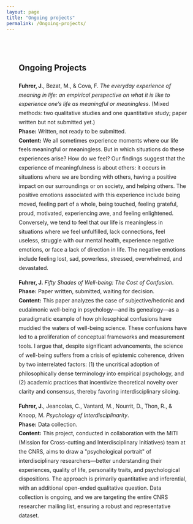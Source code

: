 ```yaml
---
layout: page
title: "Ongoing projects"
permalink: /Ongoing-projects/
---
```


<div style="max-width: 750px; margin: auto; padding: 2rem; line-height: 1.7;">

  <h2>Ongoing Projects</h2>

  <p><strong>Fuhrer, J.</strong>, Bezat, M., & Cova, F. <em>The everyday experience of meaning in life: an empirical perspective on what it is like to experience one’s life as meaningful or meaningless</em>. (Mixed methods: two qualitative studies and one quantitative study; paper written but not submitted yet.)<br>
  <strong>Phase:</strong> Written, not ready to be submitted.<br>
  <strong>Content:</strong> We all sometimes experience moments where our life feels meaningful or meaningless. But in which situations do these experiences arise? How do we feel? Our findings suggest that the experience of meaningfulness is about others: it occurs in situations where we are bonding with others, having a positive impact on our surroundings or on society, and helping others. The positive emotions associated with this experience include being moved, feeling part of a whole, being touched, feeling grateful, proud, motivated, experiencing awe, and feeling enlightened. Conversely, we tend to feel that our life is meaningless in situations where we feel unfulfilled, lack connections, feel useless, struggle with our mental health, experience negative emotions, or face a lack of direction in life. The negative emotions include feeling lost, sad, powerless, stressed, overwhelmed, and devastated.</p>

  <p><strong>Fuhrer, J.</strong> <em>Fifty Shades of Well-being: The Cost of Confusion</em>.<br>
  <strong>Phase:</strong> Paper written, submitted, waiting for decision.<br>
  <strong>Content:</strong> This paper analyzes the case of subjective/hedonic and eudaimonic well-being in psychology—and its genealogy—as a paradigmatic example of how philosophical confusions have muddied the waters of well-being science. These confusions have led to a proliferation of conceptual frameworks and measurement tools. I argue that, despite significant advancements, the science of well-being suffers from a crisis of epistemic coherence, driven by two interrelated factors: (1) the uncritical adoption of philosophically dense terminology into empirical psychology, and (2) academic practices that incentivize theoretical novelty over clarity and consensus, thereby favoring interdisciplinary siloing.</p>

  <p><strong>Fuhrer, J.</strong>, Jeancolas, C., Vantard, M., Nourrit, D., Thon, R., & Knoop, M. <em>Psychology of Interdisciplinarity</em>.<br>
  <strong>Phase:</strong> Data collection.<br>
  <strong>Content:</strong> This project, conducted in collaboration with the MITI (Mission for Cross-cutting and Interdisciplinary Initiatives) team at the CNRS, aims to draw a "psychological portrait" of interdisciplinary researchers—better understanding their experiences, quality of life, personality traits, and psychological dispositions. The approach is primarily quantitative and inferential, with an additional open-ended qualitative question. Data collection is ongoing, and we are targeting the entire CNRS researcher mailing list, ensuring a robust and representative dataset.</p>

</div>
